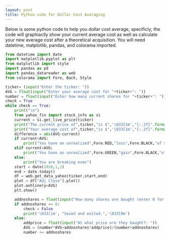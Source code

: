 ```yaml
---
layout: post
title: Python code for Dollar Cost Averaging
---
```


Below is some python code to help you dollar cost average, specificly, the code will graphiaclly show your current average cost as well
as calculate your new average cost after a theoretical acquisition. You will need datetime, matplotlib, pandas, and colorama imported.

```python
from datetime import date
import matplotlib.pyplot as plt
from matplotlib import style
import pandas as pd
import pandas_datareader as web
from colorama import Fore, Back, Style

ticker= (input("Enter the ticker: "))
AVG = float(input("Enter your average cost for "+ticker+": "))
number = float(input("Enter how many current shares for "+ticker+": "))
check = True
while check == True:
    print("\n")
    from yahoo_fin import stock_info as si
    current = si.get_live_price(ticker)
    print("The current price of",ticker,"is $",'\033[1m',"{:.2f}".format(current),'\033[0m')
    print("Your average cost of",ticker,"is $",'\033[1m',"{:.2f}".format(AVG),'\033[0m')
    difference = abs(AVG-current)
    if current<AVG:
        print("You have an unrealized",Fore.RED,"loss",Fore.BLACK,"of $",'\033[1m',"{:.2f}".format(difference*number),'\033[0m')
    elif current>AVG:
        print("You have an unrealized",Fore.GREEN,"gain",Fore.BLACK,"of $",'\033[1m',"{:.2f}".format(difference*number),'\033[0m')
    else:
        print("You are breaking even")
    start = date(2020,1,1)
    end = date.today()
    df = web.get_data_yahoo(ticker,start,end)
    plot = df["Adj Close"].plot()
    plot.axhline(y=AVG)
    plt.show()

    addnoshares = float(input("How many shares are bought (enter 0 for exit): "))
    if addnoshares == 0:
        check = False
        print('\033[1m', "Saved and exited.",'\033[0m')
    else:
        addprice = float(input("At what price are they bought?: "))
        AVG = (number*AVG+addnoshares*addprice)/(number+addnoshares)
        number += addnoshares
```
